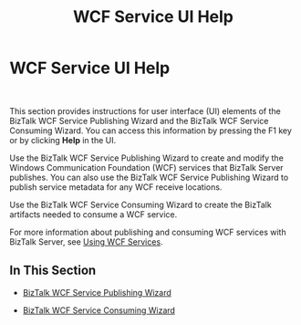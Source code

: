 ﻿---
title: WCF Service UI Help
TOCTitle: WCF Service UI Help
ms:assetid: b69f9d1c-75b2-479d-87bd-c13fc1ad6cbe
ms:mtpsurl: https://msdn.microsoft.com/library/Bb226486(v=BTS.80)
ms:contentKeyID: 51530695
ms.date: 08/30/2017
mtps_version: v=BTS.80
f1_keywords:
- bts10.wcf-service.main
---

# WCF Service UI Help

 

This section provides instructions for user interface (UI) elements of the BizTalk WCF Service Publishing Wizard and the BizTalk WCF Service Consuming Wizard. You can access this information by pressing the F1 key or by clicking **Help** in the UI.

Use the BizTalk WCF Service Publishing Wizard to create and modify the Windows Communication Foundation (WCF) services that BizTalk Server publishes. You can also use the BizTalk WCF Service Publishing Wizard to publish service metadata for any WCF receive locations.

Use the BizTalk WCF Service Consuming Wizard to create the BizTalk artifacts needed to consume a WCF service.

For more information about publishing and consuming WCF services with BizTalk Server, see [Using WCF Services](https://msdn.microsoft.com/library/bb246032\(v=bts.80\)).

## In This Section

  - [BizTalk WCF Service Publishing Wizard](biztalk-wcf-service-publishing-wizard.md)

  - [BizTalk WCF Service Consuming Wizard](biztalk-wcf-service-consuming-wizard.md)

